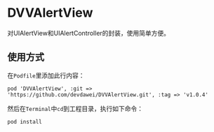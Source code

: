 DVVAlertView
============
对UIAlertView和UIAlertController的封装，使用简单方便。

使用方式
-------
在`Podfile`里添加此行内容：
```
pod 'DVVAlertView', :git => 'https://github.com/devdawei/DVVAlertView.git', :tag => 'v1.0.4'
```

然后在`Terminal`中`cd`到工程目录，执行如下命令：
```
pod install
```
